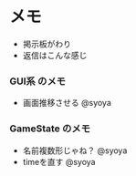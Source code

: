 # メモ  
+ 掲示板がわり
 + 返信はこんな感じ
  
### GUI系 のメモ  
+ 画面推移させる @syoya  
  
### GameState のメモ  
+ 名前複数形じゃね？ @syoya  
+ timeを直す @syoya  
